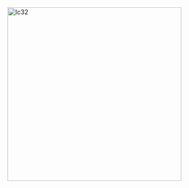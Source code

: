 <img width="390" alt="lc32" src="https://user-images.githubusercontent.com/40574628/72771655-3ad83500-3bc7-11ea-9b94-d0d38d808d3f.PNG">
